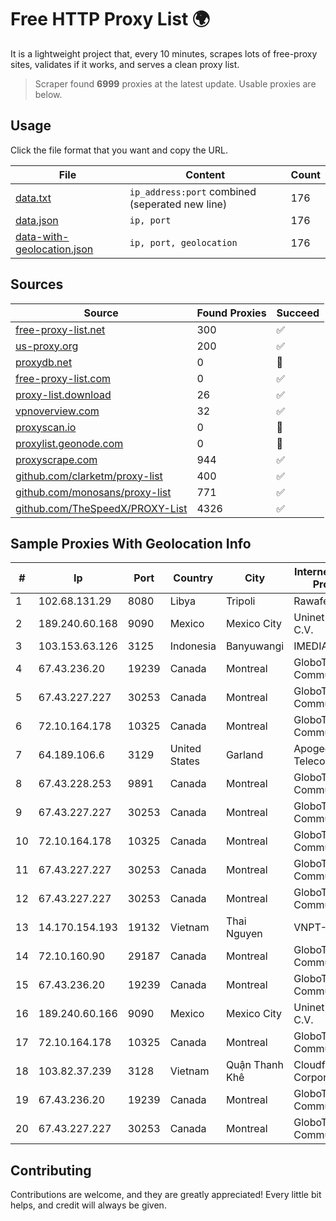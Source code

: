 
# Free HTTP Proxy List 🌍

It is a lightweight project that, every 10 minutes, scrapes lots of free-proxy sites, validates if it works, and serves a clean proxy list.


> Scraper found **6999** proxies at the latest update. Usable proxies are below.

## Usage

Click the file format that you want and copy the URL.


|File|Content|Count|
|----|-------|-----|
|[data.txt](https://raw.githubusercontent.com/themiralay/Proxy-List-World/master/data.txt)|`ip_address:port` combined (seperated new line)|176|
|[data.json](https://raw.githubusercontent.com/themiralay/Proxy-List-World/master/data.json)|`ip, port`|176|
|[data-with-geolocation.json](https://raw.githubusercontent.com/themiralay/Proxy-List-World/master/data-with-geolocation.json)|`ip, port, geolocation`|176|

## Sources

|Source|Found Proxies|Succeed|
|------|-------------|-------|
|[free-proxy-list.net](https://free-proxy-list.net)|300|✅|
|[us-proxy.org](https://www.us-proxy.org)|200|✅|
|[proxydb.net](http://proxydb.net)|0|🚫|
|[free-proxy-list.com](https://free-proxy-list.com/?page=&port=&type%5B%5D=http&type%5B%5D=https&up_time=0&search=Search)|0|✅|
|[proxy-list.download](https://www.proxy-list.download/HTTP)|26|✅|
|[vpnoverview.com](https://vpnoverview.com/privacy/anonymous-browsing/free-proxy-servers)|32|✅|
|[proxyscan.io](https://www.proxyscan.io)|0|🚫|
|[proxylist.geonode.com](https://proxylist.geonode.com/api/proxy-list?limit=300&page=1&sort_by=lastChecked&sort_type=desc&protocols=http,https)|0|🚫|
|[proxyscrape.com](https://api.proxyscrape.com/v2/?request=displayproxies&protocol=http&timeout=10000&country=all&ssl=all&anonymity=all)|944|✅|
|[github.com/clarketm/proxy-list](https://raw.githubusercontent.com/clarketm/proxy-list/master/proxy-list-raw.txt)|400|✅|
|[github.com/monosans/proxy-list](https://raw.githubusercontent.com/monosans/proxy-list/main/proxies/http.txt)|771|✅|
|[github.com/TheSpeedX/PROXY-List](https://raw.githubusercontent.com/TheSpeedX/PROXY-List/master/http.txt)|4326|✅|


## Sample Proxies With Geolocation Info

|#|Ip|Port|Country|City|Internet Service Provider|
|-|--|----|-------|----|-------------------------|
|1|102.68.131.29|8080|Libya|Tripoli|Rawafed|
|2|189.240.60.168|9090|Mexico|Mexico City|Uninet S.A. de C.V.|
|3|103.153.63.126|3125|Indonesia|Banyuwangi|IMEDIANET|
|4|67.43.236.20|19239|Canada|Montreal|GloboTech Communications|
|5|67.43.227.227|30253|Canada|Montreal|GloboTech Communications|
|6|72.10.164.178|10325|Canada|Montreal|GloboTech Communications|
|7|64.189.106.6|3129|United States|Garland|Apogee Telecom Inc.|
|8|67.43.228.253|9891|Canada|Montreal|GloboTech Communications|
|9|67.43.227.227|30253|Canada|Montreal|GloboTech Communications|
|10|72.10.164.178|10325|Canada|Montreal|GloboTech Communications|
|11|67.43.227.227|30253|Canada|Montreal|GloboTech Communications|
|12|67.43.227.227|30253|Canada|Montreal|GloboTech Communications|
|13|14.170.154.193|19132|Vietnam|Thai Nguyen|VNPT-VNNIC|
|14|72.10.160.90|29187|Canada|Montreal|GloboTech Communications|
|15|67.43.236.20|19239|Canada|Montreal|GloboTech Communications|
|16|189.240.60.166|9090|Mexico|Mexico City|Uninet S.A. de C.V.|
|17|72.10.164.178|10325|Canada|Montreal|GloboTech Communications|
|18|103.82.37.239|3128|Vietnam|Quận Thanh Khê|Cloudfly Corporation|
|19|67.43.236.20|19239|Canada|Montreal|GloboTech Communications|
|20|67.43.227.227|30253|Canada|Montreal|GloboTech Communications|



## Contributing

Contributions are welcome, and they are greatly appreciated! Every
little bit helps, and credit will always be given.

